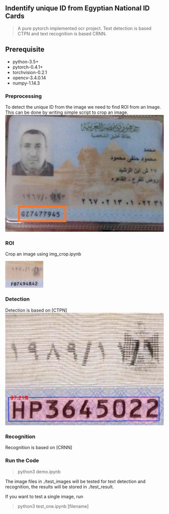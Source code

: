 ## Indentify unique ID from Egyptian National ID Cards
> A pure pytorch implemented ocr project.
Text detection is based CTPN and text recognition is based CRNN.  


## Prerequisite

- python-3.5+
- pytorch-0.4.1+
- torchvision-0.2.1
- opencv-3.4.0.14
- numpy-1.14.3


### Preprocessing
To detect the unique ID from the image we need to find ROI from an Image.
This can be done by writing simple script to crop an image.
![ROI](images_dataset/image.jpeg)

### ROI
Crop an image using img_crop.ipynb


![Image](test_images/CustNID_19065440026.jpg)


### Detection
Detection is based on [CTPN]
![detect1](test_result/CustNID_19093570011.jpg)

### Recognition
Recognition is based on [CRNN]


### Run the Code

>python3 demo.ipynb

The image files in ./test_images will be tested for text detection and recognition, the results will be stored in ./test_result.

If you want to test a single image, run
>python3 test_one.ipynb [filename]


